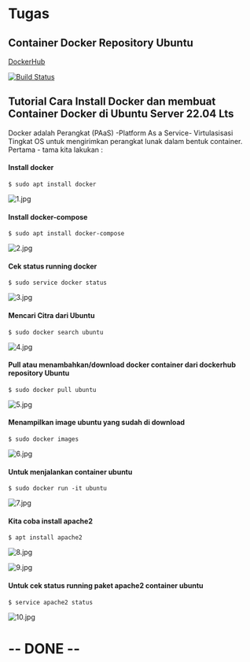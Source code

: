 # Tugas
## Container Docker Repository Ubuntu

[DockerHub](https://hub.docker.com/)

[![Build Status](https://travis-ci.org/joemccann/dillinger.svg?branch=master)](https://travis-ci.org/joemccann/dillinger)

## Tutorial Cara Install Docker dan membuat Container Docker di Ubuntu Server 22.04 Lts
Docker adalah Perangkat (PAaS) -Platform As a Service- Virtulasisasi Tingkat OS untuk mengirimkan perangkat lunak dalam bentuk container. Pertama - tama kita lakukan :

#### Install docker

    $ sudo apt install docker
![1.jpg](https://raw.githubusercontent.com/rbp-x/tekn-cloud-computing/main/minggu-07/TUGAS/docker_image_alpine/1_install_docker_ub_server.jpg)

#### Install docker-compose 

    $ sudo apt install docker-compose
![2.jpg](https://raw.githubusercontent.com/rbp-x/tekn-cloud-computing/main/minggu-07/TUGAS/docker_image_alpine/2_install_docker-compose_ub_server.jpg)

#### Cek status running docker 

    $ sudo service docker status
![3.jpg](https://raw.githubusercontent.com/rbp-x/tekn-cloud-computing/main/minggu-07/TUGAS/docker_image_alpine/3_active_install_docker_ub_server.jpg)

#### Mencari Citra dari Ubuntu

    $ sudo docker search ubuntu
![4.jpg](https://raw.githubusercontent.com/rbp-x/tekn-cloud-computing/main/minggu-07/TUGAS/docker_image_ubuntu/1_docker_image_ubuntu.jpg)
    
#### Pull atau menambahkan/download docker container dari dockerhub repository Ubuntu

    $ sudo docker pull ubuntu
![5.jpg](https://raw.githubusercontent.com/rbp-x/tekn-cloud-computing/main/minggu-07/TUGAS/docker_image_ubuntu/2_docker_pull_ubuntu_image.jpg)

#### Menampilkan image ubuntu yang sudah di download 

    $ sudo docker images
![6.jpg](https://raw.githubusercontent.com/rbp-x/tekn-cloud-computing/main/minggu-07/TUGAS/docker_image_ubuntu/3_docker_images.jpg) 

#### Untuk menjalankan container ubuntu

    $ sudo docker run -it ubuntu 
![7.jpg](https://raw.githubusercontent.com/rbp-x/tekn-cloud-computing/main/minggu-07/TUGAS/docker_image_ubuntu/5_updated_docker_image_ubuntu.jpg)
    
    
#### Kita coba install apache2

    $ apt install apache2
![8.jpg](https://raw.githubusercontent.com/rbp-x/tekn-cloud-computing/main/minggu-07/TUGAS/docker_image_ubuntu/6_install_apache2_on_ubuntu_container.jpg)

![9.jpg](https://raw.githubusercontent.com/rbp-x/tekn-cloud-computing/main/minggu-07/TUGAS/docker_image_ubuntu/7_install_apache2_on_ubuntu_container.jpg)
    
    
#### Untuk cek status running paket apache2 container ubuntu

    $ service apache2 status
![10.jpg](https://raw.githubusercontent.com/rbp-x/tekn-cloud-computing/main/minggu-07/TUGAS/docker_image_ubuntu/8_apache2_running_ubuntu_container.jpg)
    
   
    
# -- DONE -- #
